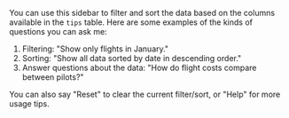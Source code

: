 You can use this sidebar to filter and sort the data based on the columns available in the `tips` table. Here are some examples of the kinds of questions you can ask me:

1. Filtering: "Show only flights in January."
2. Sorting: "Show all data sorted by date in descending order."
3. Answer questions about the data: "How do flight costs compare between pilots?"

You can also say "Reset" to clear the current filter/sort, or "Help" for more usage tips.
